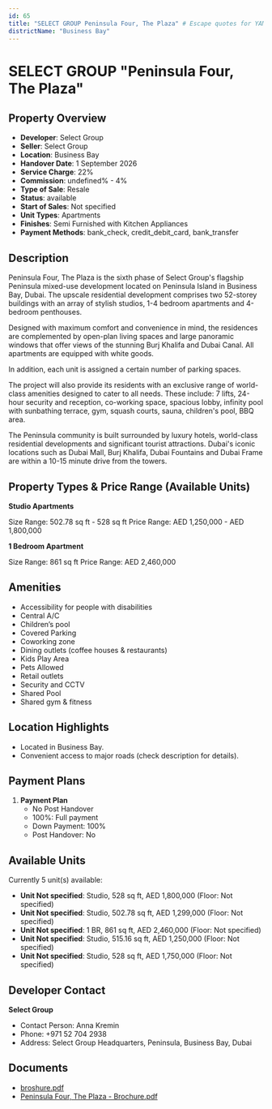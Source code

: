 ```yaml
---
id: 65
title: "SELECT GROUP Peninsula Four, The Plaza" # Escape quotes for YAML string
districtName: "Business Bay"
---
```


# SELECT GROUP "Peninsula Four, The Plaza"

## Property Overview
- **Developer**: Select Group
- **Seller**: Select Group
- **Location**: Business Bay
- **Handover Date**: 1 September 2026
- **Service Charge**: 22%
- **Commission**: undefined% - 4%
- **Type of Sale**: Resale
- **Status**: available
- **Start of Sales**: Not specified
- **Unit Types**: Apartments
- **Finishes**: Semi Furnished with Kitchen Appliances
- **Payment Methods**: bank_check, credit_debit_card, bank_transfer

## Description
Peninsula Four, The Plaza is the sixth phase of Select Group's flagship Peninsula mixed-use development located on Peninsula Island in Business Bay, Dubai. The upscale residential development comprises two 52-storey buildings with an array of stylish studios, 1-4 bedroom apartments and 4-bedroom penthouses.

Designed with maximum comfort and convenience in mind, the residences are complemented by open-plan living spaces and large panoramic windows that offer views of the stunning Burj Khalifa and Dubai Canal. All apartments are equipped with white goods.

In addition, each unit is assigned a certain number of parking spaces.

The project will also provide its residents with an exclusive range of world-class amenities designed to cater to all needs. These include: 7 lifts, 24-hour security and reception, co-working space, spacious lobby, infinity pool with sunbathing terrace, gym, squash courts, sauna, children's pool, BBQ area.

The Peninsula community is built surrounded by luxury hotels, world-class residential developments and significant tourist attractions. Dubai's iconic locations such as Dubai Mall, Burj Khalifa, Dubai Fountains and Dubai Frame are within a 10-15 minute drive from the towers.

## Property Types & Price Range (Available Units)
**Studio Apartments**

Size Range: 502.78 sq ft - 528 sq ft
Price Range: AED 1,250,000 - AED 1,800,000

**1 Bedroom Apartment**

Size Range: 861 sq ft
Price Range: AED 2,460,000

## Amenities
- Accessibility for people with disabilities
- Central A/C
- Children’s pool
- Covered Parking
- Coworking zone
- Dining outlets  (coffee houses & restaurants)
- Kids Play Area
- Pets Allowed
- Retail outlets
- Security and CCTV
- Shared Pool
- Shared gym & fitness

## Location Highlights
- Located in Business Bay.
- Convenient access to major roads (check description for details).

## Payment Plans
1. **Payment Plan**
   - No Post Handover
   - 100%: Full payment
   - Down Payment: 100%
   - Post Handover: No

## Available Units
Currently 5 unit(s) available:
- **Unit Not specified**: Studio, 528 sq ft, AED 1,800,000 (Floor: Not specified)
- **Unit Not specified**: Studio, 502.78 sq ft, AED 1,299,000 (Floor: Not specified)
- **Unit Not specified**: 1 BR, 861 sq ft, AED 2,460,000 (Floor: Not specified)
- **Unit Not specified**: Studio, 515.16 sq ft, AED 1,250,000 (Floor: Not specified)
- **Unit Not specified**: Studio, 528 sq ft, AED 1,750,000 (Floor: Not specified)

## Developer Contact
**Select Group**
- Contact Person: Anna Kremin
- Phone: +971 52 704 2938
- Address: Select Group Headquarters, Peninsula, Business Bay, Dubai

## Documents
- [broshure.pdf](https://cdn.geniemap.net/2023/06/22/PXRDM2hTqJe7XKvC0O3jAVWMgSUHzK8A64q269o8.pdf)
- [Peninsula Four, The Plaza - Brochure.pdf](https://cdn.geniemap.net/2023/12/27/duRE5aKjcjtUZBPzXdlC8UIj9ColWrvF3olPjAiu.pdf)
